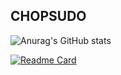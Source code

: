 ## CHOPSUDO 
![Anurag's GitHub stats](https://github-readme-stats.vercel.app/api?username=chopsudo&show_icons=true&theme=nightowl)
<!--
**chopsudo/chopsudo** is a ✨ _special_ ✨ repository because its `README.md` (this file) appears on your GitHub profile.

Here are some ideas to get you started:

- 🔭 I’m currently working on ...
- 🌱 I’m currently learning ...
- 👯 I’m looking to collaborate on ...
- 🤔 I’m looking for help with ...
- 💬 Ask me about ...
- 📫 How to reach me: ...
- 😄 Pronouns: ...
- ⚡ Fun fact: ...
-->
[![Readme Card](https://github-readme-stats.vercel.app/api/pin/?username=chopsudo&repo=chopsudo&show_icons=true&theme=nightowl)](https://github.com/anuraghazra/github-readme-stats)
